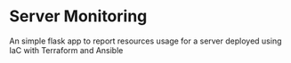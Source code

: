 # Server Monitoring

An simple flask app to report resources usage for a server deployed using IaC with Terraform and Ansible